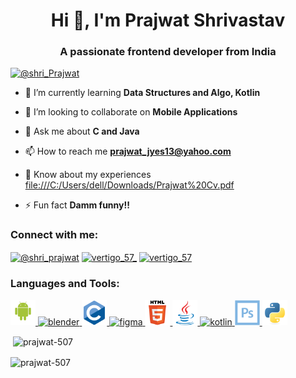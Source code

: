 <h1 align="center">Hi 👋, I'm Prajwat Shrivastav</h1>
<h3 align="center">A passionate frontend developer from India</h3>

<p align="left"> <a href="https://twitter.com/@shri_prajwat" target="blank"><img src="https://img.shields.io/twitter/follow/@shri_prajwat?logo=twitter&style=for-the-badge" alt="@shri_Prajwat" /></a> </p>

- 🌱 I’m currently learning **Data Structures and Algo, Kotlin**

- 👯 I’m looking to collaborate on **Mobile Applications**

- 💬 Ask me about **C and Java**

- 📫 How to reach me **prajwat_jyes13@yahoo.com**

- 📄 Know about my experiences [file:///C:/Users/dell/Downloads/Prajwat%20Cv.pdf](file:///C:/Users/dell/Downloads/Prajwat%20Cv.pdf)

- ⚡ Fun fact **Damm funny!!**

<h3 align="left">Connect with me:</h3>
<p align="left">
<a href="https://twitter.com/@shri_prajwat" target="blank"><img align="center" src="https://raw.githubusercontent.com/rahuldkjain/github-profile-readme-generator/master/src/images/icons/Social/twitter.svg" alt="@shri_prajwat" height="30" width="40" /></a>
<a href="https://instagram.com/vertigo_57_" target="blank"><img align="center" src="https://raw.githubusercontent.com/rahuldkjain/github-profile-readme-generator/master/src/images/icons/Social/instagram.svg" alt="vertigo_57_" height="30" width="40" /></a>
<a href="https://www.codechef.com/users/vertigo_57" target="blank"><img align="center" src="https://cdn.jsdelivr.net/npm/simple-icons@3.1.0/icons/codechef.svg" alt="vertigo_57" height="30" width="40" /></a>
</p>

<h3 align="left">Languages and Tools:</h3>
<p align="left"> <a href="https://developer.android.com" target="_blank" rel="noreferrer"> <img src="https://raw.githubusercontent.com/devicons/devicon/master/icons/android/android-original-wordmark.svg" alt="android" width="40" height="40"/> </a> <a href="https://www.blender.org/" target="_blank" rel="noreferrer"> <img src="https://download.blender.org/branding/community/blender_community_badge_white.svg" alt="blender" width="40" height="40"/> </a> <a href="https://www.cprogramming.com/" target="_blank" rel="noreferrer"> <img src="https://raw.githubusercontent.com/devicons/devicon/master/icons/c/c-original.svg" alt="c" width="40" height="40"/> </a> <a href="https://www.figma.com/" target="_blank" rel="noreferrer"> <img src="https://www.vectorlogo.zone/logos/figma/figma-icon.svg" alt="figma" width="40" height="40"/> </a> <a href="https://www.w3.org/html/" target="_blank" rel="noreferrer"> <img src="https://raw.githubusercontent.com/devicons/devicon/master/icons/html5/html5-original-wordmark.svg" alt="html5" width="40" height="40"/> </a> <a href="https://www.java.com" target="_blank" rel="noreferrer"> <img src="https://raw.githubusercontent.com/devicons/devicon/master/icons/java/java-original.svg" alt="java" width="40" height="40"/> </a> <a href="https://kotlinlang.org" target="_blank" rel="noreferrer"> <img src="https://www.vectorlogo.zone/logos/kotlinlang/kotlinlang-icon.svg" alt="kotlin" width="40" height="40"/> </a> <a href="https://www.photoshop.com/en" target="_blank" rel="noreferrer"> <img src="https://raw.githubusercontent.com/devicons/devicon/master/icons/photoshop/photoshop-line.svg" alt="photoshop" width="40" height="40"/> </a> <a href="https://www.python.org" target="_blank" rel="noreferrer"> <img src="https://raw.githubusercontent.com/devicons/devicon/master/icons/python/python-original.svg" alt="python" width="40" height="40"/> </a> </p>

<p>&nbsp;<img align="center" src="https://github-readme-stats.vercel.app/api?username=prajwat-507&show_icons=true&locale=en" alt="prajwat-507" /></p>

<p><img align="center" src="https://github-readme-streak-stats.herokuapp.com/?user=prajwat-507&" alt="prajwat-507" /></p>
